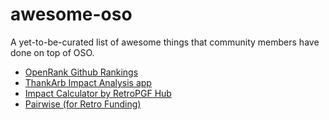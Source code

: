 # awesome-oso

A yet-to-be-curated list of awesome things that community members have done on top of OSO. 

- [OpenRank Github Rankings](https://openrank-client-compute.vercel.app/)
- [ThankArb Impact Analysis app](https://thank-arb-analysis.streamlit.app/)
- [Impact Calculator by RetroPGF Hub](https://impact-calculator-experiment.vercel.app/)
- [Pairwise (for Retro Funding)](https://app.pairwise.vote/)

